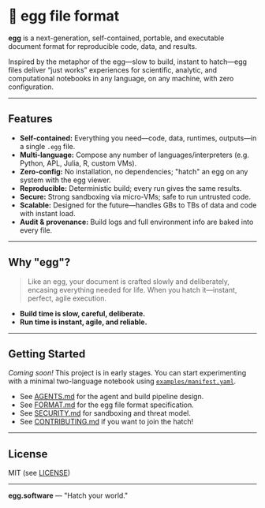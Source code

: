 # 🥚 egg file format

**egg** is a next-generation, self-contained, portable, and executable document format for reproducible code, data, and results.

Inspired by the metaphor of the egg—slow to build, instant to hatch—egg files deliver “just works” experiences for scientific, analytic, and computational notebooks in any language, on any machine, with zero configuration.

---

## Features

- **Self-contained:** Everything you need—code, data, runtimes, outputs—in a single `.egg` file.
- **Multi-language:** Compose any number of languages/interpreters (e.g. Python, APL, Julia, R, custom VMs).
- **Zero-config:** No installation, no dependencies; "hatch" an egg on any system with the egg viewer.
- **Reproducible:** Deterministic build; every run gives the same results.
- **Secure:** Strong sandboxing via micro-VMs; safe to run untrusted code.
- **Scalable:** Designed for the future—handles GBs to TBs of data and code with instant load.
- **Audit & provenance:** Build logs and full environment info are baked into every file.

---

## Why "egg"?

> Like an egg, your document is crafted slowly and deliberately, encasing everything needed for life. When you hatch it—instant, perfect, agile execution.

- **Build time is slow, careful, deliberate.**
- **Run time is instant, agile, and reliable.**

---

## Getting Started

*Coming soon!* This project is in early stages.
You can start experimenting with a minimal two-language notebook using
[`examples/manifest.yaml`](examples/manifest.yaml).

- See [AGENTS.md](AGENTS.md) for the agent and build pipeline design.
- See [FORMAT.md](FORMAT.md) for the egg file format specification.
- See [SECURITY.md](SECURITY.md) for sandboxing and threat model.
- See [CONTRIBUTING.md](CONTRIBUTING.md) if you want to join the hatch!

---

## License

MIT (see [LICENSE](LICENSE))

---

**egg.software** — "Hatch your world."

